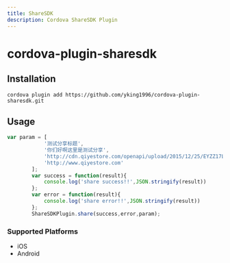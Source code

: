 ```yaml
---
title: ShareSDK
description: Cordova ShareSDK Plugin
---
```


# cordova-plugin-sharesdk

## Installation

    cordova plugin add https://github.com/yking1996/cordova-plugin-sharesdk.git

## Usage
```js
var param = [
            '测试分享标题',
            '你们好啊这里是测试分享',
            'http://cdn.qiyestore.com/openapi/upload/2015/12/25/EYZZ17L785.png',
            'http://www.qiyestore.com'
        ];
        var success = function(result){
            console.log('share success!!',JSON.stringify(result))
        };
        var error = function(result){
            console.log('share error!!',JSON.stringify(result))
        };
        ShareSDKPlugin.share(success,error,param);
```

### Supported Platforms

- iOS
- Android

